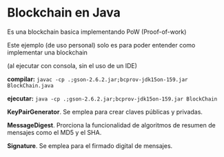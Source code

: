 # Blockchain en Java
Es una blockchain basica implementando PoW (Proof-of-work)

Este ejemplo (de uso personal) solo es para poder entender como implementar una blockchain
  

(al ejecutar con consola, sin el uso de un IDE)  

**compilar:** `javac -cp .;gson-2.6.2.jar;bcprov-jdk15on-159.jar BlockChain.java`  

**ejecutar:** `java -cp .;gson-2.6.2.jar;bcprov-jdk15on-159.jar BlockChain`  


**KeyPairGenerator**. Se emplea para crear claves públicas y privadas.  

**MessageDigest**. Prorciona la funcionalidad de algoritmos de resumen de mensajes como el MD5 y el SHA.  

**Signature**. Se emplea para el firmado digital de mensajes.  
